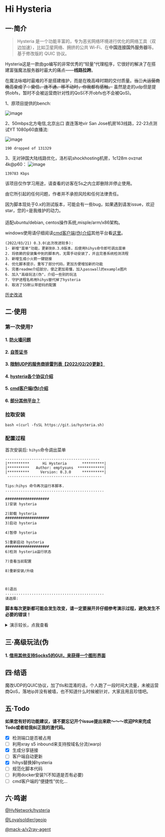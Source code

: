 # Hi Hysteria

## 一·简介
> Hysteria 是一个功能丰富的，专为恶劣网络环境进行优化的网络工具（双边加速），比如卫星网络、拥挤的公共 Wi-Fi、在**中国连接国外服务器**等。 基于修改版的 QUIC 协议。

Hysteria这是一款由go编写的非常优秀的“轻量”代理程序，它很好的解决了在搭建富强魔法服务器时最大的痛点——**线路拉跨**。

在魔法咏唱时最难的不是搭建维护，而是在晚高峰时期的交付质量。~~当三大运营商晚高变成了：奠信、连不通、移不动时，你我都有感触。~~ 虽然是走的udp但是提供obfs，暂时不会被运营商针对性的QoS(不开obfs也不会被QoS)。

1、原项目提供的bench:

![image](https://raw.githubusercontent.com/HyNetwork/hysteria/master/docs/bench/bench.png)

2、50mbps北方电信,北京出口 直连落地vir San Jose机房163线路，22-23点测试YT 1080p60直播流:

![image](https://cloud.imoeq.com/0:/normal/img/hihysteria/speed.png)

```
190 dropped of 131329
```

3、无对钟国大陆线路优化，洛杉矶shockhosting机房，1c128m ovznat 4k@p60：
![image](https://raw.githubusercontent.com/emptysuns/Hi_Hysteria/main/imgs/yt.jpg)
```
139783 Kbps
```
该项目仅作学习用途，请查看的访客在5s之内立即删除并停止使用。

由它所引起的任何问题，作者并不承担风险和任何法律责任。

因为脚本现处于0.x的测试版本，可能会有一些bug，如果遇到请发issue，欢迎star，您的⭐是我维护的动力。

适配ubuntu/debian, centos操作系统,misple/arm/x86架构。

windows使用请仔细阅读[cmd客户端(伪)介绍](https://github.com/emptysuns/Hi_Hysteria/blob/main/md/cmd.md)其他平台看[这里](https://github.com/emptysuns/Hi_Hysteria/blob/main/md/others.md)。


```
(2022/03/21) 0.3.0(此次改进较多):
1· 新增"菜单"功能，更新到0.3.0版本，后使用hihys命令即可调出菜单
2. 将依赖的安装集中到的脚本内，无需手动安装了，并且完善系统检测流程
3. 新增生成小火箭一键链接
4. 优化脚本提示，重写了部分代码，更加方便增加新的功能
5. 完善readme介绍部分，使之更加易懂，加入passwall的example图片
6. 加入"高级玩法(伪"，介绍一些别的玩法
7. 守护进程名称用hihys替代掉了hysteria
8. 取消了S5默认带密码的配置
```
[历史改进](https://github.com/emptysuns/Hi_Hysteria/blob/main/md/log.md)

## 二·使用
### 第一次使用?

#### 1. [防火墙问题](https://github.com/emptysuns/Hi_Hysteria/blob/main/md/firewall.md)

#### 2. [自签证书](https://github.com/emptysuns/Hi_Hysteria/blob/main/md/certificate.md)


#### 3. [限制UDP的服务商排雷列表【2022/02/20更新】](https://github.com/emptysuns/Hi_Hysteria/blob/main/md/blacklist.md)

#### 4. [hysteria各个协议介绍](https://github.com/emptysuns/Hi_Hysteria/blob/main/md/protocol.md)

#### 5. [cmd客户端(伪)介绍](https://github.com/emptysuns/Hi_Hysteria/blob/main/md/cmd.md)

#### 6. [部分其他平台？](https://github.com/emptysuns/Hi_Hysteria/blob/main/md/others.md)


### 拉取安装

```
bash <(curl -fsSL https://git.io/hysteria.sh)
```

### 配置过程
首次安装后: `hihys`命令调出菜单
```
-------------------------------------------
|**********      Hi Hysteria       **********|
|**********   Author: emptysuns  ************|
|**********     Version: 0.3.0     **********|
 -------------------------------------------

Tips:hihys 命令再次运行本脚本.
.............................................

####################
1)安装 hysteria

2)卸载 hysteria
####################
3)启动 hysteria

4)暂停 hysteria

5)重新启动 hysteria
####################
6)检测 hysteria运行状态

7)查看当前配置

8)重新安装/升级



0)退出
.............................................
请选择:
```
**脚本每次更新都可能会发生改变，请一定要展开并仔细参考演示过程，避免发生不必要的错误！**
<details>
  <summary>演示较长，点我查看</summary>
    <pre><blockcode> 
请选择:1
Ready to install.

The Latest hysteria version:v1.0.1
Download...

Download completed.

Update.wait...
Hit:1 <http://archive.ubuntu.com/ubuntu> bionic InRelease
Hit:2 <http://security.ubuntu.com/ubuntu> bionic-security InRelease
Hit:4 <http://archive.ubuntu.com/ubuntu> bionic-updates InRelease
Hit:5 <http://archive.ubuntu.com/ubuntu> bionic-backports InRelease
Hit:3 <https://packagecloud.io/ookla/speedtest-cli/ubuntu> bionic InRelease
Reading package lists... Done
Building dependency tree
Reading state information... Done
57 packages can be upgraded. Run 'apt list --upgradable' to see them.

Done.
Install wget curl netfilter-persistent
*wget
Reading package lists...
Building dependency tree...
Reading state information...
wget is already the newest version (1.19.4-1ubuntu2.2).
0 upgraded, 0 newly installed, 0 to remove and 57 not upgraded.
*curl
Reading package lists...
Building dependency tree...
Reading state information...
curl is already the newest version (7.58.0-2ubuntu3.16).
0 upgraded, 0 newly installed, 0 to remove and 57 not upgraded.
*netfilter-persistent
Reading package lists...
Building dependency tree...
Reading state information...
netfilter-persistent is already the newest version (1.0.4+nmu2ubuntu1.1).
0 upgraded, 0 newly installed, 0 to remove and 57 not upgraded.

Done.
开始配置:
请输入您的域名(不输入回车,则默认自签wechat.com证书,不推荐):

您选择自签wechat证书.公网ip:1.2.3.4

请输入你想要开启的端口,此端口是server端口,建议10000-65535.(默认随机)

随机端口:20882

选择协议类型:

1、udp(QUIC)
2、faketcp
3、wechat-video(回车默认)

输入序号:

传输协议:wechat-video

请输入您到此服务器的平均延迟,关系到转发速度(默认200,单位:ms):

delay:200 ms

期望速度,这是客户端的峰值速度,服务端默认不受限。Tips:脚本会自动*1.25做冗余，您期望过低或者过高会影响转发效率,请如实填写!
请输入客户端期望的下行速度:(默认50,单位:mbps):

客户端下行速度：50 mbps

请输入客户端期望的上行速度(默认10,单位:mbps):

客户端上行速度：50 mbps

请输入认证口令:

此选项不能省略,请重新输入!
请输入认证口令:

此选项不能省略,请重新输入!
请输入认证口令:
pekopeko

配置录入完成!

执行配置...
SIGN...

Signature ok
subject=C = CN, ST = GuangDong, L = ShenZhen, O = PonyMa, OU = Tecent, emailAddress = admin@qq.com, CN = Tencent Root CA
Getting CA Private Key
OK.

net.core.rmem_max = 8000000
Created symlink /etc/systemd/system/multi-user.target.wants/hihys.service -> /etc/systemd/system/hihys.service.

wait...

配置文件输出如下且已经在本目录生成(可自行复制粘贴到本地)

Tips:客户端默认只开启http(8888)、socks5(8889)代理!其他方式请参照文档自行修改客户端config.json
***********************************↓↓↓copy↓↓↓*******************************↓
{
"server": "1.2.3.4:20882",
"protocol": "wechat-video",
"up_mbps": 12,
"down_mbps": 62,
"http": {
"listen": "127.0.0.1:8888",
"timeout" : 300,
"disable_udp": false
},
"socks5": {
"listen": "127.0.0.1:8889",
"timeout": 300,
"disable_udp": false
},
"alpn": "h3",
"acl": "acl/routes.acl",
"mmdb": "acl/Country.mmdb",
"auth_str": "pekopeko",
"server_name": "wechat.com",
"insecure": true,
"recv_window_conn": 6291456,
"recv_window": 25165824,
"disable_mtu_discovery": false,
"resolver": "119.29.29.29:53",
"retry": 3,
"retry_interval": 3
}
↑***********************************↑↑↑copy↑↑↑*******************************↑

Shadowrocket一键链接:
hysteria://1.2.3.4:20882?protocol=wechat-video&auth=pekopeko&peer=wechat.com&insecure=1&upmbps=12&downmbps=62&alpn=h3#Hys-1.2.3.4

安装完毕


root@dedicated:~# systemctl status hysteria
* hysteria.service - hysteria:Hello World!
   Loaded: loaded (/etc/systemd/system/hysteria.service; enabled; vendor preset: enabled)
   Active: active (running) since Mon 2022-01-10 04:17:23 EST; 15s ago
 Main PID: 29691 (hysteria)
    Tasks: 6 (limit: 1120)
   CGroup: /system.slice/hysteria.service
           `-29691 /etc/hysteria/hysteria --log-level warn -c /etc/hysteria/config.json server

Jan 10 04:17:23 dedicated systemd[1]: Started hysteria:Hello World!.

  </blockcode></pre>
</details>


## 三·高级玩法(伪

#### 1. [借用其他支持Socks5的GUI，来获得一个图形界面](https://github.com/emptysuns/Hi_Hysteria/blob/main/md/gui.md)


## 四·结语

魔改UDP的QUIC协议，加了tls和混淆的话，个人跑了一段时间大流量，未被运营商QoS，落地ip并没有被墙，也不知道什么时候被针对，大家且用且珍惜吧。

## 五·Todo
**如果您有好的功能建议，请不要忘记开个issue提出来欧～～～欢迎PR来完成Todo或者给我纠正我的渣代码。**
* [x] 检测端口是否被占用
* [ ] 利用xray s5 inbound来支持按域名分流(warp)
* [x] 生成分享链接
* [ ] 客户端自动更新
* [x] hihys替换掉hysteria
* [ ] 规范化脚本代码
* [ ] 利用docker安装?(不知道是否有必要)
* [ ] cmd客户端的“便捷性”优化...

## 六·鸣谢


[@HyNetwork/hysteria](https://github.com/HyNetwork/hysteria)


[@Loyalsoldier/geoip](https://github.com/Loyalsoldier/geoip)


[@mack-a/v2ray-agent](https://github.com/mack-a/v2ray-agent)